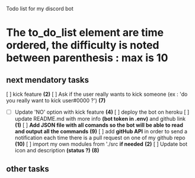Todo list for my discord bot

# The to_do_list element are time ordered, the difficulty is noted between parenthesis : max is 10

## next mendatory tasks
[ ] kick feature __(2)__
[ ] Ask if the user really wants to kick someone (ex : 'do you really want to kick user#0000 ?') __(7)__
- [ ] Update 'NO' option with kick feature __(4)__
[ ] deploy the bot on heroku
[ ] update README.md with more info **(bot token in .env)** and github link __(1)__
[ ] **Add JSON file with all comands so the bot will be able to read and output all the commands** __(9)__
[ ] add **gitHub API** in order to send a notification each time there is a pull request on one of my github repo __(10)__
[ ] import my own modules from './src __if needed__ __(2)__
[ ] Update bot icon and description **(status ?)** __(8)__

## other tasks